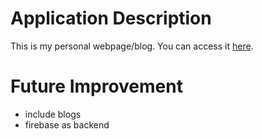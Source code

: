 # Application Description
This is my personal webpage/blog. You can access it [here](https://abanish.github.io).

# Future Improvement
* include blogs
* firebase as backend
